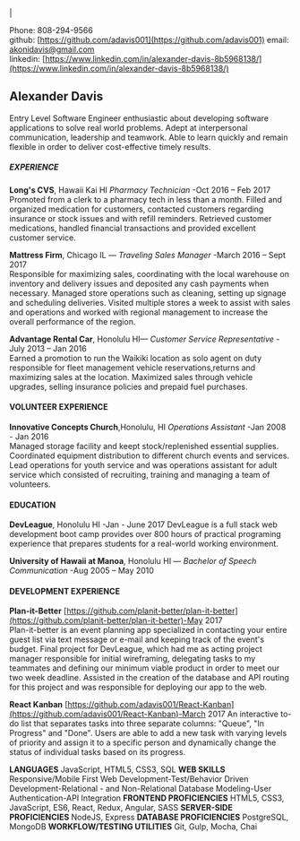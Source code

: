 |

Phone:  808-294-9566 	
github: [https://github.com/adavis001](https://github.com/adavis001) 
email: [akonidavis@gmail.com](mailto:akonidavis@gmail.com) 	
linkedin: [https://www.linkedin.com/in/alexander-davis-8b5968138/](https://www.linkedin.com/in/alexander-davis-8b5968138/)

## Alexander Davis

Entry Level Software Engineer enthusiastic about developing software applications to solve real world problems. Adept at interpersonal communication, leadership and teamwork. Able to learn quickly and remain flexible in order to deliver cost-effective timely results.

 
##### **EXPERIENCE**

**Long's CVS**, Hawaii Kai HI  _Pharmacy Technician_
-Oct 2016 – Feb 2017   
Promoted from a clerk to a pharmacy tech in less than a month.  Filled and organized medication for customers, contacted customers regarding insurance or stock issues and with refill reminders.  Retrieved customer medications, handled financial transactions and provided excellent customer service.
    
**Mattress Firm**, Chicago IL — _Traveling Sales Manager_
-March 2016 – Sept 2017   
Responsible for maximizing sales, coordinating with the local warehouse on inventory and delivery issues and deposited any cash payments when necessary.  Managed store operations such as cleaning, setting up signage and scheduling deliveries.  Visited multiple stores a week to assist with sales and operations and worked with regional management to increase the overall performance of the region.
    
**Advantage Rental Car**, Honolulu HI— _Customer Service Representative_
-July 2013 – Jan 2016     
Earned a promotion to run the Waikiki location as solo agent on duty responsible for fleet management vehicle reservations,returns and maximizing sales at the location.  Maximized sales through vehicle upgrades, selling insurance policies and prepaid fuel purchases. 

#### **VOLUNTEER EXPERIENCE**

**Innovative Concepts Church**,Honolulu, HI  _Operations Assistant_
-Jan 2008 - Jan 2016    
Managed storage facility and keept stock/replenished essential supplies.  Coordinated equipment distribution to different church events and services.  Lead operations for youth service and was operations assistant for adult service which consisted of recruiting, training and managing a team of volunteers.

#### **EDUCATION**
**DevLeague**, Honolulu HI
-Jan - June 2017
DevLeague is a full stack web development boot camp provides over 800 hours of practical programing experience that prepares students for a real-world working environment.

**University of Hawaii at Manoa**, Honolulu HI — _Bachelor of Speech Communication_
-Aug 2005 – May 2010

#### **DEVELOPMENT EXPERIENCE**
**Plan-it-Better** [https://github.com/planit-better/plan-it-better](https://github.com/planit-better/plan-it-better)-May 2017     
Plan-it-better is an event planning app specialized in contacting your entire guest list via text message or e-mail and keeping track of the event&#39;s budget.  Final project for DevLeague, which had me as acting project manager responsible for initial wireframing, delegating tasks to my teammates and defining our minimum viable product in order to meet our two week deadline.  Assisted in the creation of the database and API routing for this project and was responsible for deploying our app to the web.

**React Kanban** [https://github.com/adavis001/React-Kanban](https://github.com/adavis001/React-Kanban)-March 2017
An interactive to-do list that separates tasks into three separate columns: &quot;Queue&quot;, &quot;In Progress&quot; and &quot;Done&quot;.  Users are able to add a new task with varying levels of priority and assign it to a specific person and dynamically change the status of individual tasks based on its progress. 

**LANGUAGES**
JavaScript, HTML5, CSS3, SQL
**WEB SKILLS**
Responsive/Mobile First Web Development-Test/Behavior Driven Development-Relational - and Non-Relational Database Modeling-User Authentication-API Integration
**FRONTEND PROFICIENCIES** 
HTML5, CSS3, JavaScript, ES6, React, Redux, Angular, SASS
**SERVER-SIDE PROFICIENCIES** 
NodeJS, Express
**DATABASE PROFICIENCIES** 
PostgreSQL, MongoDB
**WORKFLOW/TESTING UTILITIES** 
Git, Gulp, Mocha, Chai